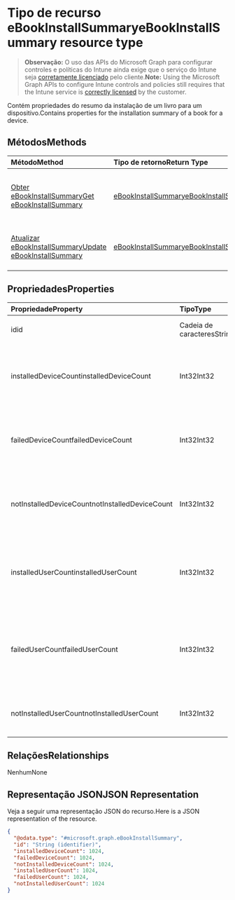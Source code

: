 # <a name="ebookinstallsummary-resource-type"></a><span data-ttu-id="a2f5b-101">Tipo de recurso eBookInstallSummary</span><span class="sxs-lookup"><span data-stu-id="a2f5b-101">eBookInstallSummary resource type</span></span>

> <span data-ttu-id="a2f5b-102">**Observação:** O uso das APIs do Microsoft Graph para configurar controles e políticas do Intune ainda exige que o serviço do Intune seja [corretamente licenciado](https://go.microsoft.com/fwlink/?linkid=839381) pelo cliente.</span><span class="sxs-lookup"><span data-stu-id="a2f5b-102">**Note:** Using the Microsoft Graph APIs to configure Intune controls and policies still requires that the Intune service is [correctly licensed](https://go.microsoft.com/fwlink/?linkid=839381) by the customer.</span></span>

<span data-ttu-id="a2f5b-103">Contém propriedades do resumo da instalação de um livro para um dispositivo.</span><span class="sxs-lookup"><span data-stu-id="a2f5b-103">Contains properties for the installation summary of a book for a device.</span></span>
## <a name="methods"></a><span data-ttu-id="a2f5b-104">Métodos</span><span class="sxs-lookup"><span data-stu-id="a2f5b-104">Methods</span></span>
|<span data-ttu-id="a2f5b-105">Método</span><span class="sxs-lookup"><span data-stu-id="a2f5b-105">Method</span></span>|<span data-ttu-id="a2f5b-106">Tipo de retorno</span><span class="sxs-lookup"><span data-stu-id="a2f5b-106">Return Type</span></span>|<span data-ttu-id="a2f5b-107">Descrição</span><span class="sxs-lookup"><span data-stu-id="a2f5b-107">Description</span></span>|
|:---|:---|:---|
|[<span data-ttu-id="a2f5b-108">Obter eBookInstallSummary</span><span class="sxs-lookup"><span data-stu-id="a2f5b-108">Get eBookInstallSummary</span></span>](../api/intune_books_ebookinstallsummary_get.md)|[<span data-ttu-id="a2f5b-109">eBookInstallSummary</span><span class="sxs-lookup"><span data-stu-id="a2f5b-109">eBookInstallSummary</span></span>](../resources/intune_books_ebookinstallsummary.md)|<span data-ttu-id="a2f5b-110">Ler propriedades e relações de objetos de [eBookInstallSummary](../resources/intune_books_ebookinstallsummary.md).</span><span class="sxs-lookup"><span data-stu-id="a2f5b-110">Read properties and relationships of the [eBookInstallSummary](../resources/intune_books_ebookinstallsummary.md) object.</span></span>|
|[<span data-ttu-id="a2f5b-111">Atualizar eBookInstallSummary</span><span class="sxs-lookup"><span data-stu-id="a2f5b-111">Update eBookInstallSummary</span></span>](../api/intune_books_ebookinstallsummary_update.md)|[<span data-ttu-id="a2f5b-112">eBookInstallSummary</span><span class="sxs-lookup"><span data-stu-id="a2f5b-112">eBookInstallSummary</span></span>](../resources/intune_books_ebookinstallsummary.md)|<span data-ttu-id="a2f5b-113">Atualizar as propriedades de um objeto de [eBookInstallSummary](../resources/intune_books_ebookinstallsummary.md).</span><span class="sxs-lookup"><span data-stu-id="a2f5b-113">Update the properties of a [eBookInstallSummary](../resources/intune_books_ebookinstallsummary.md) object.</span></span>|

## <a name="properties"></a><span data-ttu-id="a2f5b-114">Propriedades</span><span class="sxs-lookup"><span data-stu-id="a2f5b-114">Properties</span></span>
|<span data-ttu-id="a2f5b-115">Propriedade</span><span class="sxs-lookup"><span data-stu-id="a2f5b-115">Property</span></span>|<span data-ttu-id="a2f5b-116">Tipo</span><span class="sxs-lookup"><span data-stu-id="a2f5b-116">Type</span></span>|<span data-ttu-id="a2f5b-117">Descrição</span><span class="sxs-lookup"><span data-stu-id="a2f5b-117">Description</span></span>|
|:---|:---|:---|
|<span data-ttu-id="a2f5b-118">id</span><span class="sxs-lookup"><span data-stu-id="a2f5b-118">id</span></span>|<span data-ttu-id="a2f5b-119">Cadeia de caracteres</span><span class="sxs-lookup"><span data-stu-id="a2f5b-119">String</span></span>|<span data-ttu-id="a2f5b-120">Chave da entidade.</span><span class="sxs-lookup"><span data-stu-id="a2f5b-120">Key of the entity.</span></span>|
|<span data-ttu-id="a2f5b-121">installedDeviceCount</span><span class="sxs-lookup"><span data-stu-id="a2f5b-121">installedDeviceCount</span></span>|<span data-ttu-id="a2f5b-122">Int32</span><span class="sxs-lookup"><span data-stu-id="a2f5b-122">Int32</span></span>|<span data-ttu-id="a2f5b-123">Número de dispositivos que instalaram este livro com êxito.</span><span class="sxs-lookup"><span data-stu-id="a2f5b-123">Number of Devices that have successfully installed this book.</span></span>|
|<span data-ttu-id="a2f5b-124">failedDeviceCount</span><span class="sxs-lookup"><span data-stu-id="a2f5b-124">failedDeviceCount</span></span>|<span data-ttu-id="a2f5b-125">Int32</span><span class="sxs-lookup"><span data-stu-id="a2f5b-125">Int32</span></span>|<span data-ttu-id="a2f5b-126">Número de dispositivos que falharam ao instalar este livro.</span><span class="sxs-lookup"><span data-stu-id="a2f5b-126">Number of Devices that have failed to install this book.</span></span>|
|<span data-ttu-id="a2f5b-127">notInstalledDeviceCount</span><span class="sxs-lookup"><span data-stu-id="a2f5b-127">notInstalledDeviceCount</span></span>|<span data-ttu-id="a2f5b-128">Int32</span><span class="sxs-lookup"><span data-stu-id="a2f5b-128">Int32</span></span>|<span data-ttu-id="a2f5b-129">Número de dispositivos que não instalaram este livro.</span><span class="sxs-lookup"><span data-stu-id="a2f5b-129">Number of Devices that does not have this book installed.</span></span>|
|<span data-ttu-id="a2f5b-130">installedUserCount</span><span class="sxs-lookup"><span data-stu-id="a2f5b-130">installedUserCount</span></span>|<span data-ttu-id="a2f5b-131">Int32</span><span class="sxs-lookup"><span data-stu-id="a2f5b-131">Int32</span></span>|<span data-ttu-id="a2f5b-132">Número de usuários cujos dispositivos tiveram êxito ao instalar este livro.</span><span class="sxs-lookup"><span data-stu-id="a2f5b-132">Number of Users whose devices have all succeeded to install this book.</span></span>|
|<span data-ttu-id="a2f5b-133">failedUserCount</span><span class="sxs-lookup"><span data-stu-id="a2f5b-133">failedUserCount</span></span>|<span data-ttu-id="a2f5b-134">Int32</span><span class="sxs-lookup"><span data-stu-id="a2f5b-134">Int32</span></span>|<span data-ttu-id="a2f5b-135">Número de usuários que têm um ou mais dispositivos que falharam ao instalar este livro.</span><span class="sxs-lookup"><span data-stu-id="a2f5b-135">Number of Users that have 1 or more device that failed to install this book.</span></span>|
|<span data-ttu-id="a2f5b-136">notInstalledUserCount</span><span class="sxs-lookup"><span data-stu-id="a2f5b-136">notInstalledUserCount</span></span>|<span data-ttu-id="a2f5b-137">Int32</span><span class="sxs-lookup"><span data-stu-id="a2f5b-137">Int32</span></span>|<span data-ttu-id="a2f5b-138">Número de usuários que não instalaram este livro.</span><span class="sxs-lookup"><span data-stu-id="a2f5b-138">Number of Users that did not install this book.</span></span>|

## <a name="relationships"></a><span data-ttu-id="a2f5b-139">Relações</span><span class="sxs-lookup"><span data-stu-id="a2f5b-139">Relationships</span></span>
<span data-ttu-id="a2f5b-140">Nenhum</span><span class="sxs-lookup"><span data-stu-id="a2f5b-140">None</span></span>
## <a name="json-representation"></a><span data-ttu-id="a2f5b-141">Representação JSON</span><span class="sxs-lookup"><span data-stu-id="a2f5b-141">JSON Representation</span></span>
<span data-ttu-id="a2f5b-142">Veja a seguir uma representação JSON do recurso.</span><span class="sxs-lookup"><span data-stu-id="a2f5b-142">Here is a JSON representation of the resource.</span></span>
<!-- {
  "blockType": "resource",
  "keyProperty": "id",
  "@odata.type": "microsoft.graph.eBookInstallSummary"
}
-->
``` json
{
  "@odata.type": "#microsoft.graph.eBookInstallSummary",
  "id": "String (identifier)",
  "installedDeviceCount": 1024,
  "failedDeviceCount": 1024,
  "notInstalledDeviceCount": 1024,
  "installedUserCount": 1024,
  "failedUserCount": 1024,
  "notInstalledUserCount": 1024
}
```



